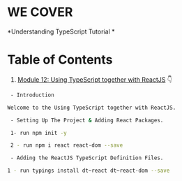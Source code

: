 # WE COVER

*Understanding TypeScript Tutorial *

# Table of Contents


1. [Module 12: Using TypeScript together with ReactJS]() 👇

	 
```bash
 - Introduction

Welcome to the Using TypeScript together with ReactJS.
```


```bash
 - Setting Up The Project & Adding React Packages.

 1- run npm init -y

 2 - run npm i react react-dom --save
```



```bash
 - Adding the ReactJS TypeScript Definition Files.

1 - run typings install dt~react dt~react-dom --save
```





